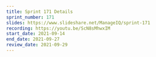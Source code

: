 ```yaml
---
title: Sprint 171 Details
sprint_number: 171
slides: https://www.slideshare.net/ManageIQ/sprint-171
recording: https://youtu.be/ScN8sMhwxIM
start_date: 2021-09-14
end_date: 2021-09-27
review_date: 2021-09-29
---
```

